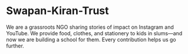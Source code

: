 # Swapan-Kiran-Trust
We are a grassroots NGO sharing stories of impact on Instagram and YouTube. We provide food, clothes, and stationery to kids in slums—and now we are building a school for them. Every contribution helps us go further.